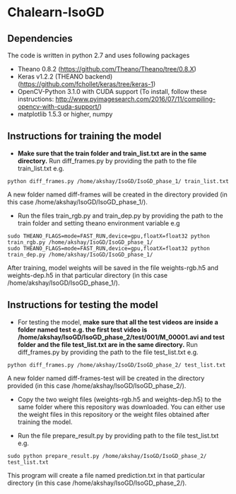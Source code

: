 # Chalearn-IsoGD

## Dependencies

The code is written in python 2.7 and uses following packages
* Theano 0.8.2 (https://github.com/Theano/Theano/tree/0.8.X)
* Keras v1.2.2 (THEANO backend) (https://github.com/fchollet/keras/tree/keras-1)
* OpenCV-Python 3.1.0 with CUDA support (To install, follow these instructions: http://www.pyimagesearch.com/2016/07/11/compiling-opencv-with-cuda-support/) 
* matplotlib 1.5.3 or higher, numpy

##  Instructions for training the model

* **Make sure that the train folder and train_list.txt are in the same directory.** Run diff_frames.py by providing the path to the file train_list.txt e.g.
```
python diff_frames.py /home/akshay/IsoGD/IsoGD_phase_1/ train_list.txt
```
A new folder named diff-frames will be created in the directory provided (in this case /home/akshay/IsoGD/IsoGD_phase_1/).

* Run the files train_rgb.py and train_dep.py by providing the path to the train folder and setting theano environment variable e.g

```
sudo THEANO_FLAGS=mode=FAST_RUN,device=gpu,floatX=float32 python train_rgb.py /home/akshay/IsoGD/IsoGD_phase_1/
sudo THEANO_FLAGS=mode=FAST_RUN,device=gpu,floatX=float32 python train_dep.py /home/akshay/IsoGD/IsoGD_phase_1/
```
After training, model weights will be saved in the file weights-rgb.h5 and weights-dep.h5  in that particular directory
(in this case /home/akshay/IsoGD/IsoGD_phase_1/).

## Instructions for testing the model

* For testing the model, **make sure that all the test videos are inside a folder named test e.g. the first test video 
is /home/akshay/IsoGD/IsoGD_phase_2/test/001/M_00001.avi and test folder and  the file test_list.txt are in the same directory.** Run diff_frames.py by providing the path to the file test_list.txt e.g.

```
python diff_frames.py /home/akshay/IsoGD/IsoGD_phase_2/ test_list.txt
```
A new folder named diff-frames-test will be created in the directory provided (in this case /home/akshay/IsoGD/IsoGD_phase_2/).

* Copy the two weight files (weights-rgb.h5 and weights-dep.h5) to the same folder where this repository was downloaded. 
You can either use the weight files in this repository or the weight files obtained after training the model.

* Run the file prepare_result.py by providing path to the file test_list.txt e.g.
```
sudo python prepare_result.py /home/akshay/IsoGD/IsoGD_phase_2/ test_list.txt
```
This program will create a file named prediction.txt in that particular directory (in this case /home/akshay/IsoGD/IsoGD_phase_2/).
